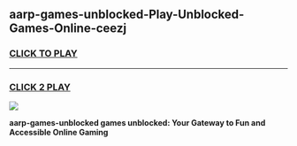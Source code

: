 
## aarp-games-unblocked-Play-Unblocked-Games-Online-ceezj
<h3>
<a href="https://premium76.site?title=aarp-games-unblocked&ref=25A">CLICK TO PLAY</a></h3>
<hr>

<h3>
<a href="https://premium76.site?title=aarp-games-unblocked&ref=25A">CLICK 2 PLAY</a>
  
</h3>

<a href="https://premium76.site?title=aarp-games-unblocked&ref=25A"><img src="https://clearcache.store/games.png"></a>


**aarp-games-unblocked games unblocked: Your Gateway to Fun and Accessible Online Gaming**
